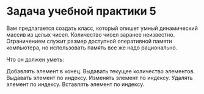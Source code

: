 # Задача учебной практики 5
Вам предлагается создать класс, который опишет умный динамический массив из целых чисел. Количество чисел заранее неизвестно. Ограничением служит размер доступной оперативной памяти компьютера, но использовать память все же надо рационально.

Что он должен уметь:

Добавлять элемент в конец.
Выдавать текущее количество элементов.
Выдавать элемент по индексу.
Изменять элемент по индексу.
Удалять элемент по индексу.
Вставлять элемент по индексу.